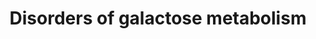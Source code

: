 ---
annotations:
- id: PW:0000005
  parent: classic metabolic pathway
  type: Pathway Ontology
  value: carbohydrate metabolic pathway
- id: DOID:0111458
  parent: genetic disease
  type: Disease Ontology
  value: galactose epimerase deficiency
- id: DOID:2754
  parent: genetic disease
  type: Disease Ontology
  value: glycogen storage disease VI
- id: DOID:2750
  parent: genetic disease
  type: Disease Ontology
  value: glycogen storage disease IV
- id: DOID:0050579
  parent: genetic disease
  type: Disease Ontology
  value: glycogen storage disease XV
- id: PW:0000042
  parent: classic metabolic pathway
  type: Pathway Ontology
  value: galactose metabolic pathway
- id: DOID:9870
  parent: genetic disease
  type: Disease Ontology
  value: galactosemia
- id: DOID:0080570
  parent: genetic disease
  type: Disease Ontology
  value: congenital disorder of glycosylation It
- id: PW:0000013
  parent: disease pathway
  type: Pathway Ontology
  value: disease pathway
- id: DOID:2747
  parent: genetic disease
  type: Disease Ontology
  value: glycogen storage disease
- id: PW:0002093
  parent: disease pathway
  type: Pathway Ontology
  value: GALE deficiency pathway
- id: PW:0000640
  parent: classic metabolic pathway
  type: Pathway Ontology
  value: glycolysis pathway
- id: DOID:14695
  parent: genetic disease
  type: Disease Ontology
  value: galactokinase deficiency
- id: PW:0000306
  parent: classic metabolic pathway
  type: Pathway Ontology
  value: altered galactose metabolic pathway
- id: PW:0000002
  parent: classic metabolic pathway
  type: Pathway Ontology
  value: classic metabolic pathway
authors:
- Alexandrabosch
- EnzoChiaradia
- Egonw
- DeSl
- Larsgw
- Eweitz
citedin: ''
communities:
- IEM
- MetaKids
- RareDiseases
- ontox
description: 'Galactose is converted into glucose 1-phosphate (G1P) through a series
  of steps called the Leloir pathway. The first step of the pathway is the phosphorylation
  of galactose by galactokinase (encoded GALK1) to yield galactose 1-phosphate. Conversion
  of galactose 1-phosphate to G1P requires the transfer of UDP from UDP-glucose catalyzed
  by GALT. UDP-galactose is converted to UDP-glucose by GALE. Glucose-1-phosphate
  is converted to glucose-6-phosphate by phosphoglucomutase (PGM) and vice versa.
  There are two known disorders concerning the uptake transports of galactose (SGLT1
  and GLUT2 deficiency) and three known disorders of galactose metabolism: galactokinase
  deficiency (GALK-D), galactose 1-phosphate uridyltransferase deficiency (galactosemia,
  GALT-D) and uridine diphosphate galactose 4-epimerase deficiency (GALE-D). Among
  these, galactosemia is the most common and most severe. This pathway was inspired
  by Chapter 18, figure 18.3 of the book of Blau (4th edition; ISBN: 978-3-642-40337-8). '
last-edited: 2024-12-22
ndex: null
organisms:
- Homo sapiens
redirect_from:
- /index.php/Pathway:WP5173
- /instance/WP5173
- /instance/WP5173_r136172
revision: r136172
schema-jsonld:
- '@context': https://schema.org/
  '@id': https://wikipathways.github.io/pathways/WP5173.html
  '@type': Dataset
  creator:
    '@type': Organization
    name: WikiPathways
  description: 'Galactose is converted into glucose 1-phosphate (G1P) through a series
    of steps called the Leloir pathway. The first step of the pathway is the phosphorylation
    of galactose by galactokinase (encoded GALK1) to yield galactose 1-phosphate.
    Conversion of galactose 1-phosphate to G1P requires the transfer of UDP from UDP-glucose
    catalyzed by GALT. UDP-galactose is converted to UDP-glucose by GALE. Glucose-1-phosphate
    is converted to glucose-6-phosphate by phosphoglucomutase (PGM) and vice versa.
    There are two known disorders concerning the uptake transports of galactose (SGLT1
    and GLUT2 deficiency) and three known disorders of galactose metabolism: galactokinase
    deficiency (GALK-D), galactose 1-phosphate uridyltransferase deficiency (galactosemia,
    GALT-D) and uridine diphosphate galactose 4-epimerase deficiency (GALE-D). Among
    these, galactosemia is the most common and most severe. This pathway was inspired
    by Chapter 18, figure 18.3 of the book of Blau (4th edition; ISBN: 978-3-642-40337-8). '
  keywords:
  - AKR1B1
  - D-galactonate
  - GALE
  - GALK1
  - GALT
  - GBE1
  - GYG1
  - GYG2
  - GYS1
  - GYS2
  - Galactitol
  - Galactose
  - Galactose-1-phosphate
  - Glucose-1-phosphate
  - Glucose-6-phosphate
  - Glycogen
  - Glycogen (n+1)
  - PGM1
  - PYGL
  - SLC2A2
  - SLC5A1
  - UDP-galactose
  - UDP-glucose
  - galactose dehydrogenase
  license: CC0
  name: 'Disorders of galactose metabolism '
seo: CreativeWork
title: 'Disorders of galactose metabolism '
wpid: WP5173
---